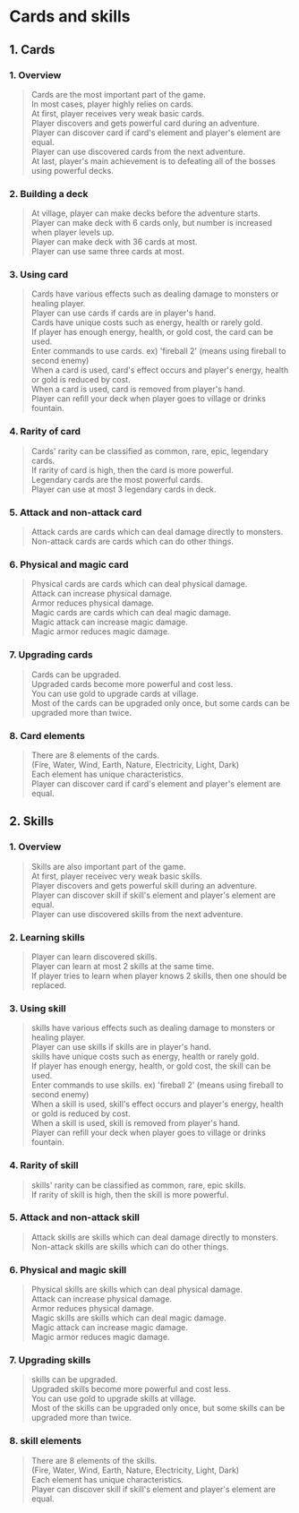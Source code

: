 # Cards and skills
## 1. Cards
### 1. Overview
> Cards are the most important part of the game.  
> In most cases, player highly relies on cards.  
> At first, player receives very weak basic cards.  
> Player discovers and gets powerful card during an adventure.  
> Player can discover card if card's element and player's element are equal.  
> Player can use discovered cards from the next adventure.  
> At last, player's main achievement is to defeating all of the bosses using powerful decks.
### 2. Building a deck
> At village, player can make decks before the adventure starts.  
> Player can make deck with 6 cards only, but number is increased when player levels up.  
> Player can make deck with 36 cards at most.  
> Player can use same three cards at most.  
### 3. Using card
> Cards have various effects such as dealing damage to monsters or healing player.  
> Player can use cards if cards are in player's hand.  
> Cards have unique costs such as energy, health or rarely gold.  
> If player has enough energy, health, or gold cost, the card can be used.  
> Enter commands to use cards. ex) 'fireball 2' (means using fireball to second enemy)  
> When a card is used, card's effect occurs and player's energy, health or gold is reduced by cost.  
> When a card is used, card is removed from player's hand.  
> Player can refill your deck when player goes to village or drinks fountain.   
### 4. Rarity of card
> Cards' rarity can be classified as common, rare, epic, legendary cards.  
> If rarity of card is high, then the card is more powerful.  
> Legendary cards are the most powerful cards.  
> Player can use at most 3 legendary cards in deck.  
### 5. Attack and non-attack card
> Attack cards are cards which can deal damage directly to monsters.  
> Non-attack cards are cards which can do other things.  
### 6. Physical and magic card
> Physical cards are cards which can deal physical damage.  
> Attack can increase physical damage.  
> Armor reduces physical damage.  
> Magic cards are cards which can deal magic damage.  
> Magic attack can increase magic damage.  
> Magic armor reduces magic damage.  
### 7. Upgrading cards
> Cards can be upgraded.  
> Upgraded cards become more powerful and cost less.  
> You can use gold to upgrade cards at village.  
> Most of the cards can be upgraded only once, but some cards can be upgraded more than twice.  
### 8. Card elements
> There are 8 elements of the cards.  
> (Fire, Water, Wind, Earth, Nature, Electricity, Light, Dark)  
> Each element has unique characteristics.  
> Player can discover card if card's element and player's element are equal.  
## 2. Skills
### 1. Overview
> Skills are also important part of the game.  
> At first, player receivec very weak basic skills.  
> Player discovers and gets powerful skill during an adventure.  
> Player can discover skill if skill's element and player's element are equal.  
> Player can use discovered skills from the next adventure.  
### 2. Learning skills
> Player can learn discovered skills.  
> Player can learn at most 2 skills at the same time.  
> If player tries to learn when player knows 2 skills, then one should be replaced.  
### 3. Using skill
> skills have various effects such as dealing damage to monsters or healing player.  
> Player can use skills if skills are in player's hand.  
> skills have unique costs such as energy, health or rarely gold.  
> If player has enough energy, health, or gold cost, the skill can be used.  
> Enter commands to use skills. ex) 'fireball 2' (means using fireball to second enemy)  
> When a skill is used, skill's effect occurs and player's energy, health or gold is reduced by cost.  
> When a skill is used, skill is removed from player's hand.  
> Player can refill your deck when player goes to village or drinks fountain.   
### 4. Rarity of skill
> skills' rarity can be classified as common, rare, epic skills.  
> If rarity of skill is high, then the skill is more powerful.   
### 5. Attack and non-attack skill
> Attack skills are skills which can deal damage directly to monsters.  
> Non-attack skills are skills which can do other things.  
### 6. Physical and magic skill
> Physical skills are skills which can deal physical damage.  
> Attack can increase physical damage.  
> Armor reduces physical damage.  
> Magic skills are skills which can deal magic damage.  
> Magic attack can increase magic damage.  
> Magic armor reduces magic damage.  
### 7. Upgrading skills
> skills can be upgraded.  
> Upgraded skills become more powerful and cost less.  
> You can use gold to upgrade skills at village.  
> Most of the skills can be upgraded only once, but some skills can be upgraded more than twice.  
### 8. skill elements
> There are 8 elements of the skills.  
> (Fire, Water, Wind, Earth, Nature, Electricity, Light, Dark)  
> Each element has unique characteristics.  
> Player can discover skill if skill's element and player's element are equal.  
